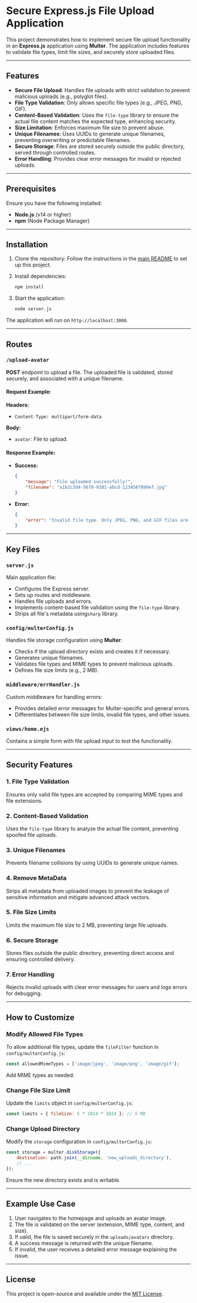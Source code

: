 # Secure Express.js File Upload Application

This project demonstrates how to implement secure file upload functionality in an **Express.js** application using **Multer**. The application includes features to validate file types, limit file sizes, and securely store uploaded files.

---

## Features

- **Secure File Upload**: Handles file uploads with strict validation to prevent malicious uploads (e.g., polyglot files).
- **File Type Validation**: Only allows specific file types (e.g., JPEG, PNG, GIF).
- **Content-Based Validation**: Uses the `file-type` library to ensure the actual file content matches the expected type, enhancing security.
- **Size Limitation**: Enforces maximum file size to prevent abuse.
- **Unique Filenames**: Uses UUIDs to generate unique filenames, preventing overwriting or predictable filenames.
- **Secure Storage**: Files are stored securely outside the public directory, served through controlled routes.
- **Error Handling**: Provides clear error messages for invalid or rejected uploads.

---

## Prerequisites

Ensure you have the following installed:

- **Node.js** (v14 or higher)
- **npm** (Node Package Manager)

---

## Installation

1. Clone the repository:
   Follow the instructions in the [main README](https://github.com/Tharbouch/Toward-Secure-Code/blob/main/README.md) to set up this project.

2. Install dependencies:
   ```bash
   npm install
   ```

3. Start the application:
   ```bash
   node server.js
   ```

The application will run on `http://localhost:3000`.

---

## Routes

### `/upload-avatar`

**POST** endpoint to upload a file. The uploaded file is validated, stored securely, and associated with a unique filename.

#### Request Example:

**Headers:**
- `Content-Type: multipart/form-data`

**Body:**
- `avatar`: File to upload.

#### Response Example:

- **Success:**
  ```json
  {
      "message": "File uploaded successfully!",
      "filename": "a1b2c3d4-5678-9101-abcd-1234567890ef.jpg"
  }
  ```

- **Error:**
  ```json
  {
      "error": "Invalid file type. Only JPEG, PNG, and GIF files are allowed."
  }
  ```

---

## Key Files

### `server.js`

Main application file:
- Configures the Express server.
- Sets up routes and middleware.
- Handles file uploads and errors.
- Implements content-based file validation using the `file-type` library.
- Strips all file's metadata using`sharp` library.

### `config/multerConfig.js`

Handles file storage configuration using **Multer**:
- Checks if the upload directory exists and creates it if necessary.
- Generates unique filenames.
- Validates file types and MIME types to prevent malicious uploads.
- Defines file size limits (e.g., 2 MB).

### `middleware/errHandler.js`

Custom middleware for handling errors:
- Provides detailed error messages for Multer-specific and general errors.
- Differentiates between file size limits, invalid file types, and other issues.

### `views/home.ejs`

Contains a simple form with file upload input to test the functionality.

---

## Security Features

### 1. File Type Validation
Ensures only valid file types are accepted by comparing MIME types and file extensions.

### 2. Content-Based Validation
Uses the `file-type` library to analyze the actual file content, preventing spoofed file uploads.

### 3. Unique Filenames
Prevents filename collisions by using UUIDs to generate unique names.

### 4. Remove MetaData
Strips all metadata from uploaded images to prevent the leakage of sensitive information and mitigate advanced attack vectors.

### 5. File Size Limits
Limits the maximum file size to 2 MB, preventing large file uploads.

### 6. Secure Storage
Stores files outside the public directory, preventing direct access and ensuring controlled delivery.

### 7. Error Handling
Rejects invalid uploads with clear error messages for users and logs errors for debugging.

---

## How to Customize

### Modify Allowed File Types
To allow additional file types, update the `fileFilter` function in `config/multerConfig.js`:

```javascript
const allowedMimeTypes = ['image/jpeg', 'image/png', 'image/gif'];
```

Add MIME types as needed.

### Change File Size Limit
Update the `limits` object in `config/multerConfig.js`:

```javascript
const limits = { fileSize: 5 * 1024 * 1024 }; // 5 MB
```

### Change Upload Directory
Modify the `storage` configuration in `config/multerConfig.js`:

```javascript
const storage = multer.diskStorage({
    destination: path.join(__dirname, 'new_uploads_directory'),
    // ...
});
```

Ensure the new directory exists and is writable.

---

## Example Use Case

1. User navigates to the homepage and uploads an avatar image.
2. The file is validated on the server (extension, MIME type, content, and size).
3. If valid, the file is saved securely in the `uploads/avatars` directory.
4. A success message is returned with the unique filename.
5. If invalid, the user receives a detailed error message explaining the issue.

---

## License

This project is open-source and available under the [MIT License](https://opensource.org/licenses/MIT).

